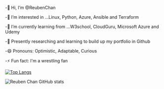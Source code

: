 -👋 Hi, I’m @ReubenChan

-👀 I’m interested in ...Linux, Python, Azure, Ansible and Terraform 

-🌱 I’m currently learning from ...W3school, CloudGuru, Microsoft Azure and Udemy

-💞️ Presently researching and learning to build up my portfolio in Github 

-😄 Pronouns: Optimistic, Adaptable, Curious

-⚡ Fun fact: I'm a wrestling fan 

[![Top Langs](https://github-readme-stats.vercel.app/api/top-langs/?username=ReubenChan&layout=compact)](https://github.com/ReubenChan/github-readme-stats)

![Reuben Chan GitHub stats](https://github-readme-stats.vercel.app/api?username=ReubenChan&show_icons=true&theme=tokyonight)


<!---
ReubenChan/ReubenChan is a ✨ special ✨ repository because its `README.md` (this file) appears on your GitHub profile.
You can click the Preview link to take a look at your changes.
--->
